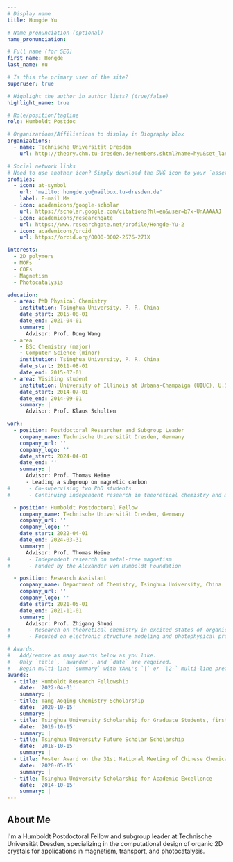 ```yaml
---
# Display name
title: Hongde Yu

# Name pronunciation (optional)
name_pronunciation: 

# Full name (for SEO)
first_name: Hongde
last_name: Yu

# Is this the primary user of the site?
superuser: true

# Highlight the author in author lists? (true/false)
highlight_name: true

# Role/position/tagline
role: Humboldt Postdoc

# Organizations/Affiliations to display in Biography blox
organizations:
  - name: Technische Universität Dresden
    url: http://theory.chm.tu-dresden.de/members.shtml?name=hyu&set_language=en&lang=en

# Social network links
# Need to use another icon? Simply download the SVG icon to your `assets/media/icons/` folder.
profiles:
  - icon: at-symbol
    url: 'mailto: hongde.yu@mailbox.tu-dresden.de'
    label: E-mail Me
  - icon: academicons/google-scholar
    url: https://scholar.google.com/citations?hl=en&user=b7x-UnAAAAAJ
  - icon: academicons/researchgate
    url: https://www.researchgate.net/profile/Hongde-Yu-2
  - icon: academicons/orcid
    url: https://orcid.org/0000-0002-2576-271X

interests:
  - 2D polymers
  - MOFs
  - COFs
  - Magnetism
  - Photocatalysis

education:
  - area: PhD Physical Chemistry
    institution: Tsinghua University, P. R. China
    date_start: 2015-08-01
    date_end: 2021-04-01
    summary: |
      Advisor: Prof. Dong Wang
  - area
    - BSc Chemistry (major)
    - Computer Science (minor)
    institution: Tsinghua University, P. R. China
    date_start: 2011-08-01
    date_end: 2015-07-01
  - area: Visiting student
    institution: University of Illinois at Urbana-Champaign (UIUC), U.S.A.
    date_start: 2014-07-01
    date_end: 2014-09-01
    summary: |
      Advisor: Prof. Klaus Schulten

work:
  - position: Postdoctoral Researcher and Subgroup Leader
    company_name: Technische Universität Dresden, Germany
    company_url: ''
    company_logo: ''
    date_start: 2024-04-01
    date_end: ''
    summary: |
      Advisor: Prof. Thomas Heine
      - Leading a subgroup on magnetic carbon
#      - Co-supervising two PhD students
#      - Continuing independent research in theoretical chemistry and materials modeling

  - position: Humboldt Postdoctoral Fellow
    company_name: Technische Universität Dresden, Germany
    company_url: ''
    company_logo: ''
    date_start: 2022-04-01
    date_end: 2024-03-31
    summary: |
      Advisor: Prof. Thomas Heine
#      - Independent research on metal-free magnetism
#      - Funded by the Alexander von Humboldt Foundation

  - position: Research Assistant
    company_name: Department of Chemistry, Tsinghua University, China
    company_url: ''
    company_logo: ''
    date_start: 2021-05-01
    date_end: 2021-11-01
    summary: |
      Advisor: Prof. Zhigang Shuai
#      - Research on theoretical chemistry in excited states of organic semiconductors
#      - Focused on electronic structure modeling and photophysical property analysis

# Awards.
#   Add/remove as many awards below as you like.
#   Only `title`, `awarder`, and `date` are required.
#   Begin multi-line `summary` with YAML's `|` or `|2-` multi-line prefix and indent 2 spaces below.
awards:
  - title: Humboldt Research Fellowship
    date: '2022-04-01'
    summary: |
  - title: Tang Aoqing Chemistry Scholarship
    date: '2020-10-15'
    summary: |
  - title: Tsinghua University Scholarship for Graduate Students, first-class
    date: '2019-10-15'
    summary: |
  - title: Tsinghua University Future Scholar Scholarship
    date: '2018-10-15'
    summary: |
  - title: Poster Award on the 31st National Meeting of Chinese Chemical Society 
    date: '2020-05-15'
    summary: |
  - title: Tsinghua University Scholarship for Academic Excellence
    date: '2014-10-15'
    summary: |
---
```


## About Me

I'm a Humboldt Postdoctoral Fellow and subgroup leader at Technische Universität Dresden, specializing in the computational design of organic 2D crystals for applications in magnetism, transport, and photocatalysis.
